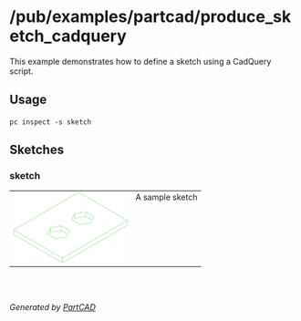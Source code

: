 # /pub/examples/partcad/produce_sketch_cadquery

This example demonstrates how to define a sketch using a CadQuery script.

## Usage
```shell
pc inspect -s sketch
```


## Sketches

### sketch
<table><tr>
<td valign=top><a href="sketch.py"><img src="././sketch.svg" style="width: auto; height: auto; max-width: 200px; max-height: 200px;"></a></td>
<td valign=top>A sample sketch</td>
</tr></table>

<br/><br/>

*Generated by [PartCAD](https://partcad.org/)*
